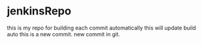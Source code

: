 # jenkinsRepo
this is my repo for building each commit automatically
this will update build auto
this is a new commit.
new commit in git.
